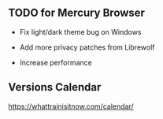 ## TODO for Mercury Browser

 - Fix light/dark theme bug on Windows

 - Add more privacy patches from Librewolf

 - Increase performance

## Versions Calendar

https://whattrainisitnow.com/calendar/
